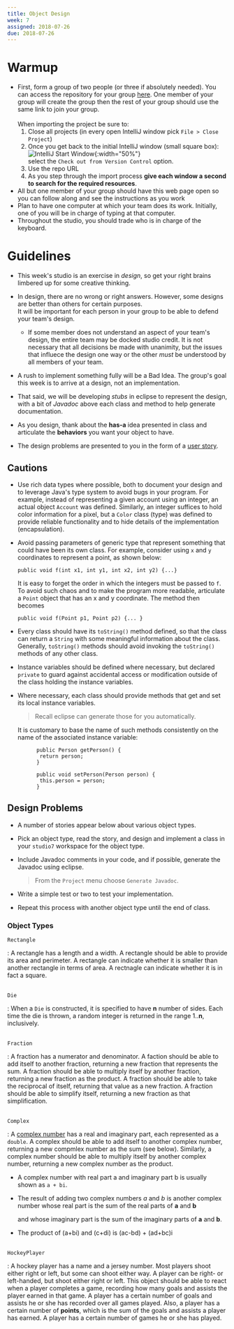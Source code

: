 ```yaml
---
title: Object Design
week: 7
assigned: 2018-07-26
due: 2018-07-26
---
```


# Warmup
* First, form a group of two people (or three if absolutely needed). You can access the repository for your group <a href="https://classroom.github.com/g/QD8ZBCIG" target="_blank">here</a>. One member of your group will create the group then the rest of your group should use the same link to join your group.   <br/><br/>When importing the project be sure to:
  1. Close all projects (in every open IntelliJ window pick `File > Close Project`)
  2. Once you get back to the initial IntelliJ window (small square box):<br/>![IntelliJ Start Window](../../../assignments/IntelliJStartWindow.png){:width="50%"} <br/>select the `Check out from Version Control` option.
  3. Use the repo URL
  4. As you step through the import process **give each window a second to search for the required resources**.
* All but one member of your group should have this web page open so you can follow along and see the instructions as you work
* Plan to have one computer at which your team does its work. Initially, one of you will be in charge of typing at that computer.
* Throughout the studio, you should trade who is in charge of the keyboard.


# Guidelines

* This week\'s studio is an exercise in *design*, so get your
	right brains limbered up for some creative thinking.

* In design, there are no wrong or right answers.  However, some designs
	are better than others for certain purposes.  
	It will be important for each person in your
	group to be able to defend your team\'s design.
	
	* If some member does not understand an aspect of your team\'s design, the entire team may be docked studio credit.   It is not necessary that all decisions be made with unanimity, but the issues that influece the design one way or the other *must* be understood by all members of your team.

* A rush to implement something fully will be a Bad Idea. The group\'s goal this week is to arrive at a design, not an implementation.

* That said, we will be developing *stubs* in eclipse to
	represent the design, with a bit of *Javadoc* above each class
	and method to help generate documentation.

* As you design, thank about the **has-a** idea presented in class
	and articulate the **behaviors** you want your object to have.

* The design problems are presented to you in the form of a [user story](http://www.extremeprogramming.org/rules/userstories.html).

## Cautions

* Use rich data types where possible, both to document your design and to leverage Java\'s type system to avoid bugs in your program.
	For example, instead of representing a given account using an integer,
	an actual object `Account` was defined.  Similarly,
	an integer suffices to hold color information for a pixel, but
	a `Color` class (type) was defined to provide reliable
	functionality and to hide details of the implementation
	(encapsulation).
* Avoid passing parameters of generic type that represent something
	that could have been its own class.  For example, consider
	using `x` and `y` coordinates to represent
	a point, as shown below:

	`public void f(int x1, int y1, int x2, int y2) {...}`

	It is easy to forget the order in which the integers must be passed
	to `f`.  To avoid such chaos and to make the program more
	readable, articulate a `Point` object that has an x and y coordinate.  The method then becomes

	`public void f(Point p1, Point p2) {... }`

* Every class should have its `toString()` method defined,
	so that the class can return a `String` with some
	meaningful information about the class.  
	Generally, `toString()`
	methods should avoid invoking the `toString()` methods of any
	other class.

* Instance variables should be defined where necessary, but declared
	`private` to guard against accidental access or
	modification outside of the class holding the instance variables.

* Where necessary, each class should provide methods that get and set
	its local instance variables.  

	> Recall eclipse can generate those for you automatically.

	It is customary to base the name of such methods consistently on the name of the associated instance variable:


			public Person getPerson() {
			 return person;
			}

			public void setPerson(Person person) {
			 this.person = person;
			}



## Design Problems

* A number of stories appear below about various object types.

* Pick an object type, read the story, and design and implement
	a class in your `studio7` workspace for the object type.

* Include Javadoc comments in your code, and if possible, generate
     the Javadoc using eclipse.

	> From the `Project` menu choose `Generate Javadoc`.

* Write a simple test or two to test your implementation.

* Repeat this process with another object type until the end of class.

### Object Types

`Rectangle`

: A rectangle has a length and a width.   A rectangle should be able
	to provide its area and perimeter.  A rectangle can indicate whether it
	is smaller than another rectangle in terms of area.  A rectnagle can
	indicate whether it is in fact a square.
	<br /> <br />
	
`Die`

: When a `Die` is constructed, it is specified to have
	**n** number of sides. Each time the die is thrown,
	a random integer is returned in the range 1..**n**, inclusively.
	<br /> <br />
	
`Fraction`

: A fraction has a numerator and denominator.  A faction should be
	able to add itself to another fraction, returning a new fraction that
	represents the sum.  A fraction should be able to multiply itself
	by another fraction, returning a new fraction as the product.
	A fraction should be able to take the reciprocal of itself, returning
	that value as a new fraction.
	A fraction should be able to simplify itself, returning a new fraction
	as that simplification.
	<br /> <br />
	
`Complex`

: A [complex number](http://en.wikipedia.org/wiki/Complex_number) has a real and imaginary part, each represented as a `double`.
	A complex should be able to add itself to another complex number, returning
	a new compmlex number as the sum (see below).  Similarly, a complex
	number should be able to  multiply
	itself by another complex number, returning a new complex number as
	the product.

* A complex number with real part a and imaginary part b is usually
	shown as `a + bi`.

* The result of adding two complex numbers <I>a</I> and <I>b</I> is another complex number whose
	real part is the sum of 
	the real parts of **a** and **b**

	and whose imaginary part is
	the sum of
	the imaginary parts of **a** and **b**.

* The product of (a+bi) and (c+di) is (ac-bd) + (ad+bc)i
	<br /> <br />
	
`HockeyPlayer`

: A hockey player has a name and a jersey number.  Most players shoot either
	right or left, but some can shoot either way.  A player can be right- or
	left-handed, but shoot either right or left.   This object should be
	able to react when a player completes a game, recording how many goals
	and assists the player earned in that game.  A player has a certain
	number of goals and assists he or she has recorded over all games
	played.  Also, a player
	has a certain number of **points**, which is the sum of the goals
	and assists a player has earned.  A player has a certain number of games
	he or she has played. 
